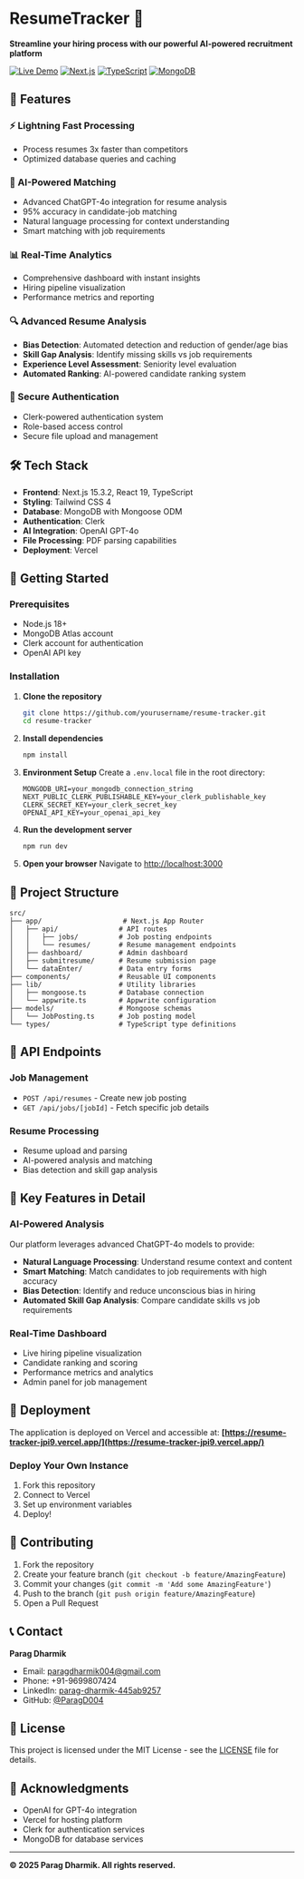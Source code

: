 # ResumeTracker 🚀

**Streamline your hiring process with our powerful AI-powered recruitment platform**

[![Live Demo](https://img.shields.io/badge/Live%20Demo-https://resume-tracker-jpi9.vercel.app/-blue?style=for-the-badge)](https://resume-tracker-jpi9.vercel.app/)
[![Next.js](https://img.shields.io/badge/Next.js-15.3.2-black?style=for-the-badge&logo=next.js)](https://nextjs.org/)
[![TypeScript](https://img.shields.io/badge/TypeScript-5.0-blue?style=for-the-badge&logo=typescript)](https://www.typescriptlang.org/)
[![MongoDB](https://img.shields.io/badge/MongoDB-Atlas-green?style=for-the-badge&logo=mongodb)](https://www.mongodb.com/)

## 🌟 Features

### ⚡ Lightning Fast Processing
- Process resumes 3x faster than competitors
- Optimized database queries and caching

### 🤖 AI-Powered Matching
- Advanced ChatGPT-4o integration for resume analysis
- 95% accuracy in candidate-job matching
- Natural language processing for context understanding
- Smart matching with job requirements

### 📊 Real-Time Analytics
- Comprehensive dashboard with instant insights
- Hiring pipeline visualization
- Performance metrics and reporting

### 🔍 Advanced Resume Analysis
- **Bias Detection**: Automated detection and reduction of gender/age bias
- **Skill Gap Analysis**: Identify missing skills vs job requirements
- **Experience Level Assessment**: Seniority level evaluation
- **Automated Ranking**: AI-powered candidate ranking system

### 🔐 Secure Authentication
- Clerk-powered authentication system
- Role-based access control
- Secure file upload and management

## 🛠️ Tech Stack

- **Frontend**: Next.js 15.3.2, React 19, TypeScript
- **Styling**: Tailwind CSS 4
- **Database**: MongoDB with Mongoose ODM
- **Authentication**: Clerk
- **AI Integration**: OpenAI GPT-4o
- **File Processing**: PDF parsing capabilities
- **Deployment**: Vercel

## 🚀 Getting Started

### Prerequisites
- Node.js 18+ 
- MongoDB Atlas account
- Clerk account for authentication
- OpenAI API key

### Installation

1. **Clone the repository**
   ```bash
   git clone https://github.com/yourusername/resume-tracker.git
   cd resume-tracker
   ```

2. **Install dependencies**
   ```bash
   npm install
   ```

3. **Environment Setup**
   Create a `.env.local` file in the root directory:
   ```env
   MONGODB_URI=your_mongodb_connection_string
   NEXT_PUBLIC_CLERK_PUBLISHABLE_KEY=your_clerk_publishable_key
   CLERK_SECRET_KEY=your_clerk_secret_key
   OPENAI_API_KEY=your_openai_api_key
   ```

4. **Run the development server**
   ```bash
   npm run dev
   ```

5. **Open your browser**
   Navigate to [http://localhost:3000](http://localhost:3000)

## 📁 Project Structure

```
src/
├── app/                    # Next.js App Router
│   ├── api/               # API routes
│   │   ├── jobs/          # Job posting endpoints
│   │   └── resumes/       # Resume management endpoints
│   ├── dashboard/         # Admin dashboard
│   ├── submitresume/      # Resume submission page
│   └── dataEnter/         # Data entry forms
├── components/            # Reusable UI components
├── lib/                   # Utility libraries
│   ├── mongoose.ts        # Database connection
│   └── appwrite.ts        # Appwrite configuration
├── models/                # Mongoose schemas
│   └── JobPosting.ts      # Job posting model
└── types/                 # TypeScript type definitions
```

## 🔧 API Endpoints

### Job Management
- `POST /api/resumes` - Create new job posting
- `GET /api/jobs/[jobId]` - Fetch specific job details

### Resume Processing
- Resume upload and parsing
- AI-powered analysis and matching
- Bias detection and skill gap analysis

## 🎯 Key Features in Detail

### AI-Powered Analysis
Our platform leverages advanced ChatGPT-4o models to provide:
- **Natural Language Processing**: Understand resume context and content
- **Smart Matching**: Match candidates to job requirements with high accuracy
- **Bias Detection**: Identify and reduce unconscious bias in hiring
- **Automated Skill Gap Analysis**: Compare candidate skills vs job requirements

### Real-Time Dashboard
- Live hiring pipeline visualization
- Candidate ranking and scoring
- Performance metrics and analytics
- Admin panel for job management

## 🚀 Deployment

The application is deployed on Vercel and accessible at:
**[https://resume-tracker-jpi9.vercel.app/](https://resume-tracker-jpi9.vercel.app/)**

### Deploy Your Own Instance
1. Fork this repository
2. Connect to Vercel
3. Set up environment variables
4. Deploy!

## 🤝 Contributing

1. Fork the repository
2. Create your feature branch (`git checkout -b feature/AmazingFeature`)
3. Commit your changes (`git commit -m 'Add some AmazingFeature'`)
4. Push to the branch (`git push origin feature/AmazingFeature`)
5. Open a Pull Request

## 📞 Contact

**Parag Dharmik**
- Email: paragdharmik004@gmail.com
- Phone: +91-9699807424
- LinkedIn: [parag-dharmik-445ab9257](https://www.linkedin.com/in/parag-dharmik-445ab9257)
- GitHub: [@ParagD004](https://github.com/ParagD004)

## 📄 License

This project is licensed under the MIT License - see the [LICENSE](LICENSE) file for details.

## 🙏 Acknowledgments

- OpenAI for GPT-4o integration
- Vercel for hosting platform
- Clerk for authentication services
- MongoDB for database services

---

**© 2025 Parag Dharmik. All rights reserved.**
